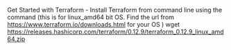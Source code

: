 Get Started with Terraform -
Install Terraform from command line using the command (this is for linux_amd64 bit OS. Find the url from https://www.terraform.io/downloads.html for your OS )
wget https://releases.hashicorp.com/terraform/0.12.9/terraform_0.12.9_linux_amd64.zip
